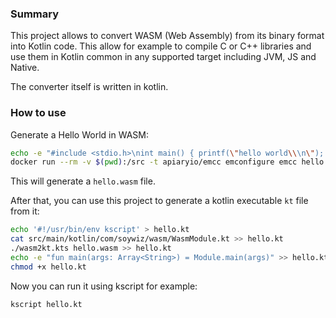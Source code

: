 ### Summary

This project allows to convert WASM (Web Assembly) from its binary format into Kotlin code.
This allow for example to compile C or C++ libraries and use them in Kotlin common
in any supported target including JVM, JS and Native.

The converter itself is written in kotlin.

### How to use

Generate a Hello World in WASM:

```bash
echo -e "#include <stdio.h>\nint main() { printf(\"hello world\\\n\"); for (int n = 0; n < 10; n++) printf(\"%d,\", n); printf(\"\\\n\"); return 0; }" > hello.c
docker run --rm -v $(pwd):/src -t apiaryio/emcc emconfigure emcc hello.c -o hello -O3 -s WASM=1
```

This will generate a `hello.wasm` file.

After that, you can use this project to generate a kotlin executable `kt` file from it:

```bash
echo '#!/usr/bin/env kscript' > hello.kt
cat src/main/kotlin/com/soywiz/wasm/WasmModule.kt >> hello.kt
./wasm2kt.kts hello.wasm >> hello.kt
echo -e "fun main(args: Array<String>) = Module.main(args)" >> hello.kt
chmod +x hello.kt
```

Now you can run it using kscript for example:

```bash
kscript hello.kt
```
